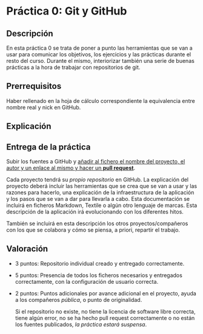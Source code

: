 Práctica 0: Git y GitHub
=====================================

Descripción
-----------------

En esta práctica 0 se trata de poner a punto las herramientas que se van a usar para comunicar los objetivos, los ejercicios y las prácticas durante el resto del curso. Durante el mismo, interiorizar también una serie de buenas prácticas a la hora de trabajar con repositorios de git. 

Prerrequisitos
--------------------

Haber rellenado en la hoja de cálculo correspondiente la equivalencia entre nombre real y nick en GitHub.

Explicación
----------------



Entrega de la práctica
--------------------------------
Subir los fuentes a GitHub y
[añadir al fichero el nombre del proyecto, el autor y un enlace al mismo y hacer un **pull request**](https://github.com/JJ/IV16-17/practicas/0.md). 

Cada proyecto tendrá su *propio repositorio* en GitHub. La explicación
del proyecto deberá incluir las herramientas que se crea que se van a
usar y las razones para hacerlo, una explicación de la infraestructura
de la aplicación y los pasos que se van a dar para llevarla a cabo. Esta documentación se incluirá
en ficheros Markdown,
Textile o algún otro lenguaje de marcas. Esta descripción de la
aplicación irá evolucionando con los diferentes hitos.

También se incluirá en esta descripción los otros proyectos/compañeros
con los que se colabora y cómo se piensa, a priori, repartir el trabajo.

Valoración
--------------

* 3 puntos: Repositorio individual creado y entregado correctamente.
* 5 puntos: Presencia de todos los ficheros necesarios y entregados correctamente, con la configuración de usuario correcta. 
* 2 puntos: Puntos adicionales por avance adicional en el proyecto, ayuda a los compañeros *pública*, o punto de originalidad.
  
  Si el repositorio no existe, no tiene la licencia de software libre
  correcta, tiene algún error, no se ha hecho pull request
  correctamente o no están los fuentes publicados, *la práctica estará
  suspensa*. 
